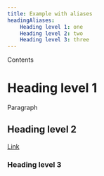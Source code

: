 ```yaml
---
title: Example with aliases
headingAliases:
    Heading level 1: one
    Heading level 2: two
    Heading level 3: three
---
```


Contents

# Heading level 1

Paragraph

## Heading level 2

[Link](/)

### Heading level 3
